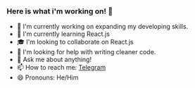 ### Here is what i'm working on! 👋

- 📝 I'm currently working on expanding my developing skills.
- 💖 I'm currently learning React.js
- 🎓 I'm looking to collaborate on React.js
- 🤔 I'm looking for help with writing cleaner code.
- 💬 Ask me about anything!
- 📫 How to reach me: [Telegram](https://t.me/euphoria6s)
- 😄 Pronouns: He/Him
